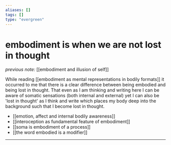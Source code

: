 ```yaml
---
aliases: []
tags: []
type: "evergreen"
---
```


# embodiment is when we are not lost in thought

_previous note:_ [[embodiment and illusion of self]]

While reading [[embodiment as mental representations in bodily formats]] it occurred to me that there is a clear difference between being embodied and being lost in thought. That even as I am thinking and writing here I can be aware of somatic sensations (both internal and external) yet I can also be 'lost in thought' as I think and write which places my body deep into the background such that I become lost in thought.

- [[emotion, affect and internal bodily awareness]]
- [[interoception as fundamental feature of embodiment]]
- [[soma is embodiment of a process]]
- [[the word embodied is a modifier]]

---




